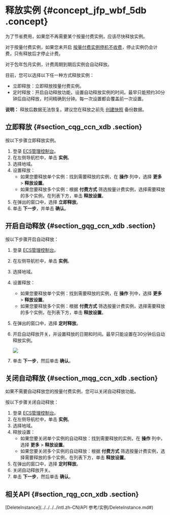 # 释放实例 {#concept_jfp_wbf_5db .concept}

为了节省费用，如果您不再需要某个按量付费实例，应该尽快释放实例。

对于按量付费实例，如果您未开启 [按量付费实例停机不收费](../../../../intl.zh-CN/产品定价/按量付费实例停机不收费.md#)，停止实例仍会计费，只有释放后才停止计费。

对于包年包月实例，计费周期到期后实例会自动释放。

目前，您可以选择以下任一种方式释放实例：

-   立即释放：立即释放按量付费实例。
-   定时释放：开启自动释放功能，设置自动释放实例的时间。最早只能预约30分钟后自动释放，时间精确到分钟。每一次设置都会覆盖前一次设置。

**说明：** 释放后数据无法恢复。建议您在释放之前先 [创建快照](intl.zh-CN/用户指南/快照/创建快照.md#) 备份数据。

## 立即释放 {#section_cqg_ccn_xdb .section}

按以下步骤立即释放实例。

1.  登录 [ECS管理控制台](https://ecs.console.aliyun.com/?spm=a2c4g.11186623.2.9.FNEORG#/home)。
2.  在左侧导航栏中，单击 **实例**。
3.  选择地域。
4.  设置释放：
    -   如果您要释放单个实例：找到需要释放的实例，在 **操作** 列中，选择 **更多** \> **释放设置**。
    -   如果您要释放多个实例：根据 **付费方式** 筛选按量计费实例，选择需要释放的多个实例，在列表下方，单击 **释放设置**。
5.  在弹出的窗口中，选择 **立即释放**。
6.  单击 **下一步**，并单击 **确认**。

## 开启自动释放 {#section_gqg_ccn_xdb .section}

按以下步骤开启自动释放：

1.  登录 [ECS管理控制台](https://ecs.console.aliyun.com/?spm=a2c4g.11186623.2.9.FNEORG#/home)。
2.  在左侧导航栏中，单击 **实例**。
3.  选择地域。
4.  设置释放：
    -   如果您要释放单个实例：找到需要释放的实例，在 **操作** 列中，选择 **更多** \> **释放设置**。
    -   如果您要释放多个实例：根据 **付费方式** 筛选按量计费实例，选择需要释放的多个实例，在列表下方，单击 **释放设置**。
5.  在弹出的窗口中，选择 **定时释放**。
6.  开启自动释放开关，并设置释放的日期和时间。最早只能设置在30分钟后自动释放实例。

    ![](http://static-aliyun-doc.oss-cn-hangzhou.aliyuncs.com/assets/img/9651/15410644145454_zh-CN.png)

7.  单击 **下一步**，然后单击 **确认**。

## 关闭自动释放 {#section_mqg_ccn_xdb .section}

如果不需要自动释放您的按量付费实例，您可以关闭自动释放功能。

按以下步骤关闭自动释放：

1.  登录 [ECS管理控制台](https://ecs.console.aliyun.com/?spm=a2c4g.11186623.2.9.FNEORG#/home)。
2.  在左侧导航栏中，单击 **实例**。
3.  选择地域。
4.  释放设置：
    -   如果您要关闭单个实例的自动释放：找到需要释放的实例，在 **操作** 列中，选择 **更多** \> **释放设置**。
    -   如果您要关闭多个实例的自动释放：根据 **付费方式** 筛选按量计费实例，选择需要释放的多个实例，在列表下方，单击 **释放设置**。
5.  在弹出的窗口中，选择 **定时释放**。
6.  关闭自动释放开关。
7.  单击 **下一步**，然后单击 **确认**。

## 相关API {#section_rqg_ccn_xdb .section}

[DeleteInstance](../../../../intl.zh-CN/API 参考/实例/DeleteInstance.md#)

